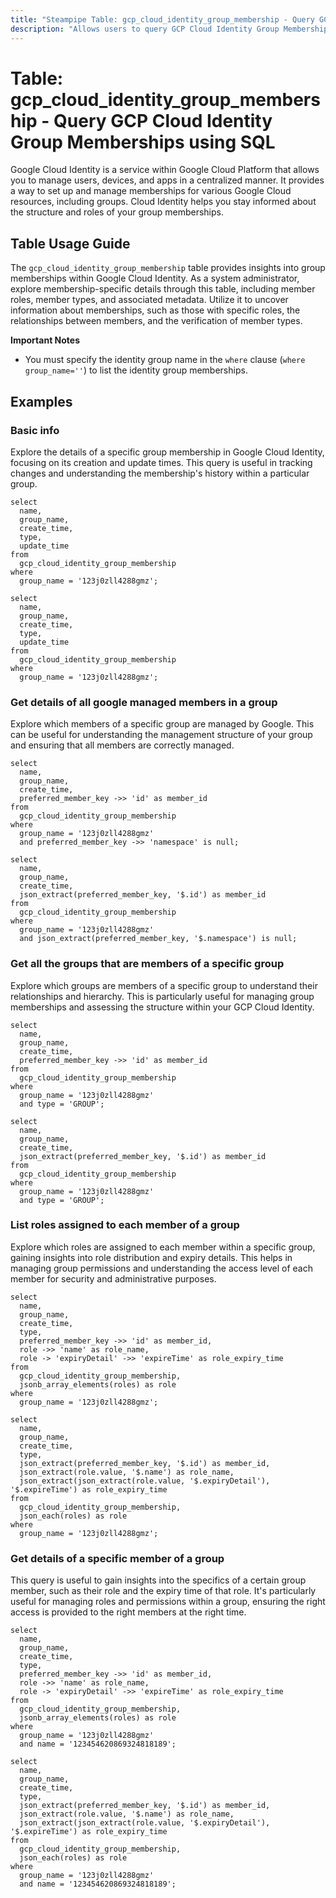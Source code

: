 ```yaml
---
title: "Steampipe Table: gcp_cloud_identity_group_membership - Query GCP Cloud Identity Group Memberships using SQL"
description: "Allows users to query GCP Cloud Identity Group Memberships, specifically the details of a group's members, providing insights into the group's structure and member roles."
---
```


# Table: gcp_cloud_identity_group_membership - Query GCP Cloud Identity Group Memberships using SQL

Google Cloud Identity is a service within Google Cloud Platform that allows you to manage users, devices, and apps in a centralized manner. It provides a way to set up and manage memberships for various Google Cloud resources, including groups. Cloud Identity helps you stay informed about the structure and roles of your group memberships.

## Table Usage Guide

The `gcp_cloud_identity_group_membership` table provides insights into group memberships within Google Cloud Identity. As a system administrator, explore membership-specific details through this table, including member roles, member types, and associated metadata. Utilize it to uncover information about memberships, such as those with specific roles, the relationships between members, and the verification of member types.

**Important Notes**
- You must specify the identity group name in the `where` clause (`where group_name=''`) to list the identity group memberships.

## Examples

### Basic info
Explore the details of a specific group membership in Google Cloud Identity, focusing on its creation and update times. This query is useful in tracking changes and understanding the membership's history within a particular group.

```sql+postgres
select
  name,
  group_name,
  create_time,
  type,
  update_time
from
  gcp_cloud_identity_group_membership
where
  group_name = '123j0zll4288gmz';
```

```sql+sqlite
select
  name,
  group_name,
  create_time,
  type,
  update_time
from
  gcp_cloud_identity_group_membership
where
  group_name = '123j0zll4288gmz';
```

### Get details of all google managed members in a group
Explore which members of a specific group are managed by Google. This can be useful for understanding the management structure of your group and ensuring that all members are correctly managed.

```sql+postgres
select
  name,
  group_name,
  create_time,
  preferred_member_key ->> 'id' as member_id
from
  gcp_cloud_identity_group_membership
where
  group_name = '123j0zll4288gmz'
  and preferred_member_key ->> 'namespace' is null;
```

```sql+sqlite
select
  name,
  group_name,
  create_time,
  json_extract(preferred_member_key, '$.id') as member_id
from
  gcp_cloud_identity_group_membership
where
  group_name = '123j0zll4288gmz'
  and json_extract(preferred_member_key, '$.namespace') is null;
```

### Get all the groups that are members of a specific group
Explore which groups are members of a specific group to understand their relationships and hierarchy. This is particularly useful for managing group memberships and assessing the structure within your GCP Cloud Identity.

```sql+postgres
select
  name,
  group_name,
  create_time,
  preferred_member_key ->> 'id' as member_id
from
  gcp_cloud_identity_group_membership
where
  group_name = '123j0zll4288gmz'
  and type = 'GROUP';
```

```sql+sqlite
select
  name,
  group_name,
  create_time,
  json_extract(preferred_member_key, '$.id') as member_id
from
  gcp_cloud_identity_group_membership
where
  group_name = '123j0zll4288gmz'
  and type = 'GROUP';
```

### List roles assigned to each member of a group
Explore which roles are assigned to each member within a specific group, gaining insights into role distribution and expiry details. This helps in managing group permissions and understanding the access level of each member for security and administrative purposes.

```sql+postgres
select
  name,
  group_name,
  create_time,
  type,
  preferred_member_key ->> 'id' as member_id,
  role ->> 'name' as role_name,
  role -> 'expiryDetail' ->> 'expireTime' as role_expiry_time
from
  gcp_cloud_identity_group_membership,
  jsonb_array_elements(roles) as role
where
  group_name = '123j0zll4288gmz';
```

```sql+sqlite
select
  name,
  group_name,
  create_time,
  type,
  json_extract(preferred_member_key, '$.id') as member_id,
  json_extract(role.value, '$.name') as role_name,
  json_extract(json_extract(role.value, '$.expiryDetail'), '$.expireTime') as role_expiry_time
from
  gcp_cloud_identity_group_membership,
  json_each(roles) as role
where
  group_name = '123j0zll4288gmz';
```

### Get details of a specific member of a group
This query is useful to gain insights into the specifics of a certain group member, such as their role and the expiry time of that role. It's particularly useful for managing roles and permissions within a group, ensuring the right access is provided to the right members at the right time.

```sql+postgres
select
  name,
  group_name,
  create_time,
  type,
  preferred_member_key ->> 'id' as member_id,
  role ->> 'name' as role_name,
  role -> 'expiryDetail' ->> 'expireTime' as role_expiry_time
from
  gcp_cloud_identity_group_membership,
  jsonb_array_elements(roles) as role
where
  group_name = '123j0zll4288gmz'
  and name = '123454620869324818189';
```

```sql+sqlite
select
  name,
  group_name,
  create_time,
  type,
  json_extract(preferred_member_key, '$.id') as member_id,
  json_extract(role.value, '$.name') as role_name,
  json_extract(json_extract(role.value, '$.expiryDetail'), '$.expireTime') as role_expiry_time
from
  gcp_cloud_identity_group_membership,
  json_each(roles) as role
where
  group_name = '123j0zll4288gmz'
  and name = '123454620869324818189';
```